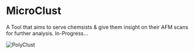 # MicroClust

A Tool that aims to serve chemsists & give them insight on their AFM scans for further analysis. In-Progress...

![PolyClust](Toolkits/MicroClust.png)


